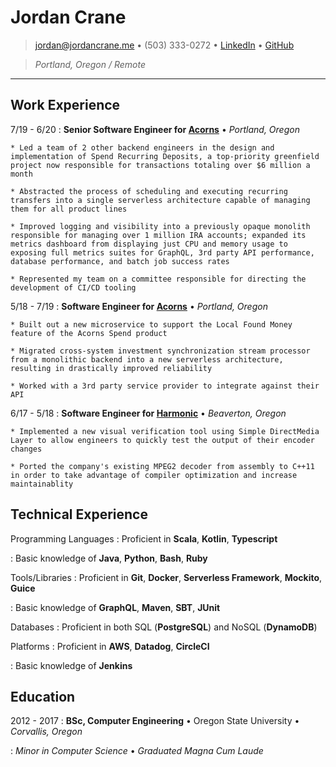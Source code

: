 # Jordan Crane

> <jordan@jordancrane.me> • (503) 333-0272 • [LinkedIn](https://www.linkedin.com/in/jordancrane/) • [GitHub](https://github.com/jordancrane) 

> _Portland, Oregon / Remote_

----

## Work Experience

7/19 - 6/20
:   **Senior Software Engineer for [Acorns](https://www.acorns.com/)** • _Portland, Oregon_

    * Led a team of 2 other backend engineers in the design and implementation of Spend Recurring Deposits, a top-priority greenfield project now responsible for transactions totaling over $6 million a month

    * Abstracted the process of scheduling and executing recurring transfers into a single serverless architecture capable of managing them for all product lines

    * Improved logging and visibility into a previously opaque monolith responsible for managing over 1 million IRA accounts; expanded its metrics dashboard from displaying just CPU and memory usage to exposing full metrics suites for GraphQL, 3rd party API performance, database performance, and batch job success rates

    * Represented my team on a committee responsible for directing the development of CI/CD tooling

5/18 - 7/19
:   **Software Engineer for [Acorns](https://www.acorns.com/)** • _Portland, Oregon_

    * Built out a new microservice to support the Local Found Money feature of the Acorns Spend product

    * Migrated cross-system investment synchronization stream processor from a monolithic backend into a new serverless architecture, resulting in drastically improved reliability

    * Worked with a 3rd party service provider to integrate against their API

6/17 - 5/18
:   **Software Engineer for [Harmonic](https://www.harmonicinc.com/)** • _Beaverton, Oregon_

    * Implemented a new visual verification tool using Simple DirectMedia Layer to allow engineers to quickly test the output of their encoder changes

    * Ported the company's existing MPEG2 decoder from assembly to C++11 in order to take advantage of compiler optimization and increase maintainablity

## Technical Experience

Programming Languages
:   Proficient in **Scala**, **Kotlin**, **Typescript**

:   Basic knowledge of **Java**, **Python**, **Bash**, **Ruby**

Tools/Libraries
:   Proficient in **Git**, **Docker**, **Serverless Framework**, **Mockito**, **Guice**

:   Basic knowledge of **GraphQL**, **Maven**, **SBT**, **JUnit**

Databases
:   Proficient in both SQL (**PostgreSQL**) and NoSQL (**DynamoDB**)

Platforms
:   Proficient in **AWS**, **Datadog**, **CircleCI**

:   Basic knowledge of **Jenkins**

## Education

2012 - 2017
:   **BSc, Computer Engineering** • Oregon State University • _Corvallis, Oregon_

:   _Minor in Computer Science_ • _Graduated Magna Cum Laude_
